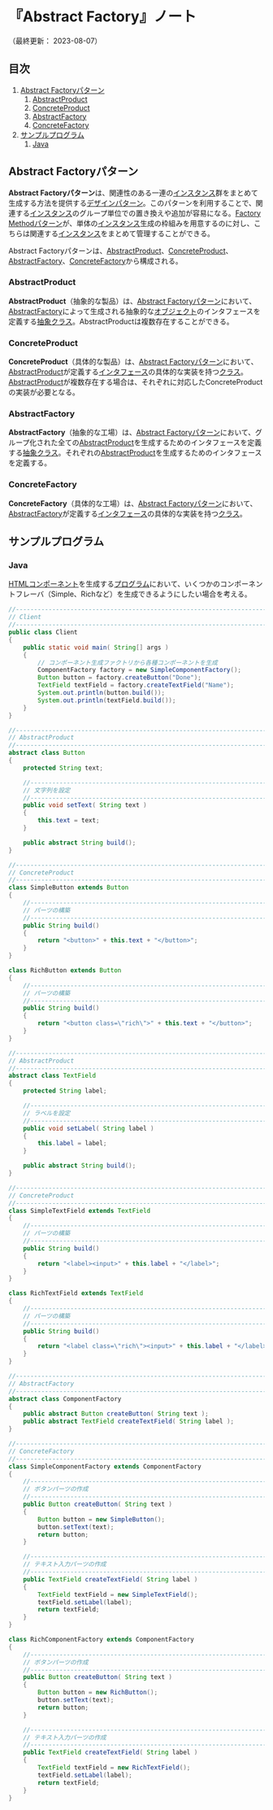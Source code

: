 # 『Abstract Factory』ノート

（最終更新： 2023-08-07）


## 目次

1. [Abstract Factoryパターン](#abstract-factoryパターン)
	1. [AbstractProduct](#abstractproduct)
	1. [ConcreteProduct](#concreteproduct)
	1. [AbstractFactory](#abstractfactory)
	1. [ConcreteFactory](#concretefactory)
1. [サンプルプログラム](#サンプルプログラム)
	1. [Java](#java)


## Abstract Factoryパターン

**Abstract Factoryパターン**は、関連性のある一連の[インスタンス](../../../../programming/_/chapters/object_oriented.md#インスタンス)群をまとめて生成する方法を提供する[デザインパターン](./design_pattern.md#デザインパターン)。このパターンを利用することで、関連する[インスタンス](../../../../programming/_/chapters/object_oriented.md#インスタンス)のグループ単位での置き換えや追加が容易になる。[Factory Methodパターン](./factory_method.md#factory-methodパターン)が、単体の[インスタンス](../../../../programming/_/chapters/object_oriented.md#インスタンス)生成の枠組みを用意するのに対し、こちらは関連する[インスタンス](../../../../programming/_/chapters/object_oriented.md#インスタンス)をまとめて管理することができる。

Abstract Factoryパターンは、[AbstractProduct](#abstractproduct)、[ConcreteProduct](#concreteproduct)、[AbstractFactory](#abstractfactory)、[ConcreteFactory](#concretefactory)から構成される。

### AbstractProduct

**AbstractProduct**（抽象的な製品）は、[Abstract Factoryパターン](#abstract-factoryパターン)において、[AbstractFactory](#abstractfactory)によって生成される抽象的な[オブジェクト](../../../../programming/_/chapters/object_oriented.md#オブジェクト)のインタフェースを定義する[抽象クラス](../../../../programming/_/chapters/object_oriented.md#抽象クラス)。AbstractProductは複数存在することができる。

### ConcreteProduct

**ConcreteProduct**（具体的な製品）は、[Abstract Factoryパターン](#abstract-factoryパターン)において、[AbstractProduct](#abstractproduct)が定義する[インタフェース](../../../../programming/_/chapters/object_oriented.md#インタフェース)の具体的な実装を持つ[クラス](../../../../programming/_/chapters/object_oriented.md#クラス)。[AbstractProduct](#abstractproduct)が複数存在する場合は、それぞれに対応したConcreteProductの実装が必要となる。

### AbstractFactory

**AbstractFactory**（抽象的な工場）は、[Abstract Factoryパターン](#abstract-factoryパターン)において、グループ化された全ての[AbstractProduct](#abstractproduct)を生成するためのインタフェースを定義する[抽象クラス](../../../../programming/_/chapters/object_oriented.md#抽象クラス)。それぞれの[AbstractProduct](#abstractproduct)を生成するためのインタフェースを定義する。

### ConcreteFactory

**ConcreteFactory**（具体的な工場）は、[Abstract Factoryパターン](#abstract-factoryパターン)において、[AbstractFactory](#abstractfactory)が定義する[インタフェース](../../../../programming/_/chapters/object_oriented.md#インタフェース)の具体的な実装を持つ[クラス](../../../../programming/_/chapters/object_oriented.md#クラス)。


## サンプルプログラム

### Java

[HTML](../../../../web_development/html/_/chapters/html.md#html)[コンポーネント](../../../../computer/software/_/chapters/package.md#コンポーネント)を生成する[プログラム](../../../../programming/_/chapters/programming.md#プログラム)において、いくつかのコンポーネントフレーバ（Simple、Richなど）を生成できるようにしたい場合を考える。

```java
//------------------------------------------------------------------------------
// Client
//------------------------------------------------------------------------------
public class Client
{
    public static void main( String[] args )
    {
        // コンポーネント生成ファクトリから各種コンポーネントを生成
        ComponentFactory factory = new SimpleComponentFactory();
        Button button = factory.createButton("Done");
        TextField textField = factory.createTextField("Name");
        System.out.println(button.build());
        System.out.println(textField.build());
    }
}

//------------------------------------------------------------------------------
// AbstractProduct
//------------------------------------------------------------------------------
abstract class Button
{
    protected String text;

    //--------------------------------------------------------------------------
    // 文字列を設定
    //--------------------------------------------------------------------------
    public void setText( String text )
    {
        this.text = text;
    }

    public abstract String build();
}

//------------------------------------------------------------------------------
// ConcreteProduct
//------------------------------------------------------------------------------
class SimpleButton extends Button
{
    //--------------------------------------------------------------------------
    // パーツの構築
    //--------------------------------------------------------------------------
    public String build()
    {
        return "<button>" + this.text + "</button>";
    }
}

class RichButton extends Button
{
    //--------------------------------------------------------------------------
    // パーツの構築
    //--------------------------------------------------------------------------
    public String build()
    {
        return "<button class=\"rich\">" + this.text + "</button>";
    }
}

//------------------------------------------------------------------------------
// AbstractProduct
//------------------------------------------------------------------------------
abstract class TextField
{
    protected String label;

    //--------------------------------------------------------------------------
    // ラベルを設定
    //--------------------------------------------------------------------------
    public void setLabel( String label )
    {
        this.label = label;
    }

    public abstract String build();
}

//------------------------------------------------------------------------------
// ConcreteProduct
//------------------------------------------------------------------------------
class SimpleTextField extends TextField
{
    //--------------------------------------------------------------------------
    // パーツの構築
    //--------------------------------------------------------------------------
    public String build()
    {
        return "<label><input>" + this.label + "</label>";
    }
}

class RichTextField extends TextField
{
    //--------------------------------------------------------------------------
    // パーツの構築
    //--------------------------------------------------------------------------
    public String build()
    {
        return "<label class=\"rich\"><input>" + this.label + "</label>";
    }
}

//------------------------------------------------------------------------------
// AbstractFactory
//------------------------------------------------------------------------------
abstract class ComponentFactory
{
    public abstract Button createButton( String text );
    public abstract TextField createTextField( String label );
}

//------------------------------------------------------------------------------
// ConcreteFactory
//------------------------------------------------------------------------------
class SimpleComponentFactory extends ComponentFactory
{
    //--------------------------------------------------------------------------
    // ボタンパーツの作成
    //--------------------------------------------------------------------------
    public Button createButton( String text )
    {
        Button button = new SimpleButton();
        button.setText(text);
        return button;
    }

    //--------------------------------------------------------------------------
    // テキスト入力パーツの作成
    //--------------------------------------------------------------------------
    public TextField createTextField( String label )
    {
        TextField textField = new SimpleTextField();
        textField.setLabel(label);
        return textField;
    }
}

class RichComponentFactory extends ComponentFactory
{
    //--------------------------------------------------------------------------
    // ボタンパーツの作成
    //--------------------------------------------------------------------------
    public Button createButton( String text )
    {
        Button button = new RichButton();
        button.setText(text);
        return button;
    }

    //--------------------------------------------------------------------------
    // テキスト入力パーツの作成
    //--------------------------------------------------------------------------
    public TextField createTextField( String label )
    {
        TextField textField = new RichTextField();
        textField.setLabel(label);
        return textField;
    }
}
```
